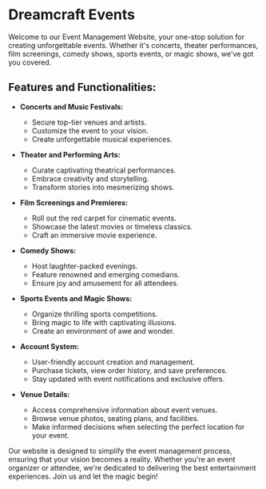 # Dreamcraft Events

Welcome to our Event Management Website, your one-stop solution for creating unforgettable events. Whether it's concerts, theater performances, film screenings, comedy shows, sports events, or magic shows, we've got you covered.

## Features and Functionalities:

- **Concerts and Music Festivals:**
  - Secure top-tier venues and artists.
  - Customize the event to your vision.
  - Create unforgettable musical experiences.

- **Theater and Performing Arts:**
  - Curate captivating theatrical performances.
  - Embrace creativity and storytelling.
  - Transform stories into mesmerizing shows.

- **Film Screenings and Premieres:**
  - Roll out the red carpet for cinematic events.
  - Showcase the latest movies or timeless classics.
  - Craft an immersive movie experience.

- **Comedy Shows:**
  - Host laughter-packed evenings.
  - Feature renowned and emerging comedians.
  - Ensure joy and amusement for all attendees.

- **Sports Events and Magic Shows:**
  - Organize thrilling sports competitions.
  - Bring magic to life with captivating illusions.
  - Create an environment of awe and wonder.

- **Account System:**
  - User-friendly account creation and management.
  - Purchase tickets, view order history, and save preferences.
  - Stay updated with event notifications and exclusive offers.

- **Venue Details:**
  - Access comprehensive information about event venues.
  - Browse venue photos, seating plans, and facilities.
  - Make informed decisions when selecting the perfect location for your event.


Our website is designed to simplify the event management process, ensuring that your vision becomes a reality. Whether you're an event organizer or attendee, we're dedicated to delivering the best entertainment experiences. Join us and let the magic begin!
